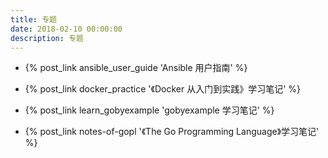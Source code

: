 ```yaml
---
title: 专题
date: 2018-02-10 00:00:00
description: 专题
---
```


- {% post_link ansible_user_guide 'Ansible 用户指南' %}

- {% post_link docker_practice '《Docker 从入门到实践》学习笔记' %}

- {% post_link learn_gobyexample 'gobyexample 学习笔记' %}

- {% post_link notes-of-gopl '《The Go Programming Language》学习笔记' %}